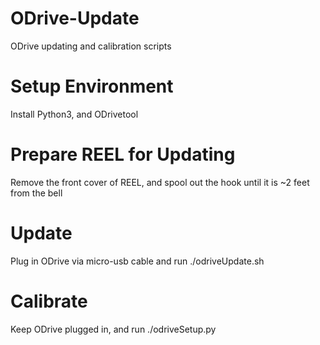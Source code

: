 # ODrive-Update
ODrive updating and calibration scripts

# Setup Environment
Install Python3, and ODrivetool

# Prepare REEL for Updating
Remove the front cover of REEL, and spool out the hook until it is ~2 feet from the bell

# Update
Plug in ODrive via micro-usb cable and run ./odriveUpdate.sh

# Calibrate
Keep ODrive plugged in, and run ./odriveSetup.py